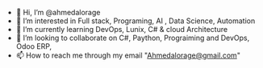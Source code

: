 - 👋 Hi, I’m @ahmedalorage
- 👀 I’m interested in Full stack, Programing, AI , Data Science, Automation 
- 🌱 I’m currently learning DevOps, Lunix, C# & cloud Architecture 
- 💞️ I’m looking to collaborate on C#, Paython, Prograiming and DevOps, Odoo ERP,  
- 📫 How to reach me through my email "Ahmedalorage@gmail.com"

<!---
ahmedalorage/ahmedalorage is a ✨ special ✨ repository because its `README.md` (this file) appears on your GitHub profile.
You can click the Preview link to take a look at your changes.
--->
